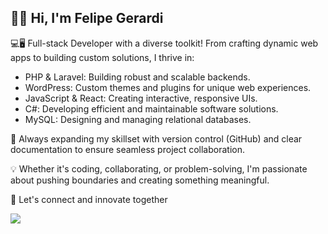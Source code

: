## 👋😁 Hi, I'm Felipe Gerardi

💻🖥️ Full-stack Developer with a diverse toolkit! From crafting dynamic web apps to building custom solutions, I thrive in:

- PHP & Laravel: Building robust and scalable backends.
- WordPress: Custom themes and plugins for unique web experiences.
- JavaScript & React: Creating interactive, responsive UIs.
- C#: Developing efficient and maintainable software solutions.
- MySQL: Designing and managing relational databases.


🔧 Always expanding my skillset with version control (GitHub) and clear documentation to ensure seamless project collaboration.

💡 Whether it's coding, collaborating, or problem-solving, I'm passionate about pushing boundaries and creating something meaningful.

🚀 Let's connect and innovate together

<img src="https://github.com/user-attachments/assets/bdfd873d-c0ec-43ae-a5c2-164f4461b130">
